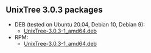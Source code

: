 ## UnixTree 3.0.3 packages
* DEB (tested on Ubuntu 20.04, Debian 10, Debian 9):
  * [UnixTree-3.0.3-1_amd64.deb](apt-repo/pool/main/UnixTree-3.0.3-1_amd64.deb)
* RPM:
  * [UnixTree-3.0.3-1_amd64.deb](apt-repo/pool/main/UnixTree-3.0.3-1_amd64.rpm)
